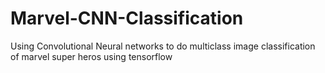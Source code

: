 # Marvel-CNN-Classification
Using Convolutional Neural networks to do multiclass image classification of marvel super heros using tensorflow
